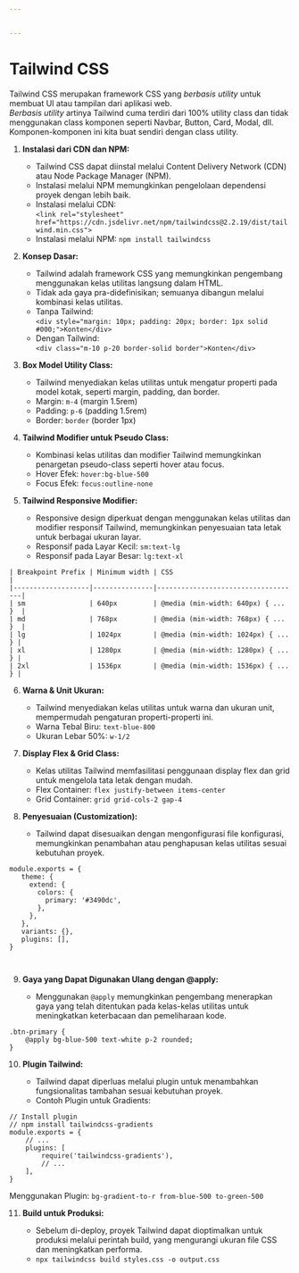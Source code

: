```yaml
---


---
```


<h1 id="tailwind-css">Tailwind CSS</h1>
<p>Tailwind CSS merupakan framework CSS yang  <em>berbasis utility</em>  untuk membuat UI atau tampilan dari aplikasi web.<br>
<em>Berbasis utility</em> artinya Tailwind cuma terdiri dari 100% utility class dan tidak menggunakan class komponen seperti Navbar, Button, Card, Modal, dll. Komponen-komponen ini kita buat sendiri dengan class utility.</p>
<ol>
<li>
<p><strong>Instalasi dari CDN dan NPM:</strong></p>
<ul>
<li>Tailwind CSS dapat diinstal melalui Content Delivery Network (CDN) atau Node Package Manager (NPM).</li>
<li>Instalasi melalui NPM memungkinkan pengelolaan dependensi proyek dengan lebih baik.</li>
<li>Instalasi melalui CDN:<br>
<code>&lt;link rel="stylesheet" href="https://cdn.jsdelivr.net/npm/tailwindcss@2.2.19/dist/tailwind.min.css"&gt;</code></li>
<li>Instalasi melalui NPM: <code>npm install tailwindcss</code></li>
</ul>
</li>
<li>
<p><strong>Konsep Dasar:</strong></p>
<ul>
<li>Tailwind adalah framework CSS yang memungkinkan pengembang menggunakan kelas utilitas langsung dalam HTML.</li>
<li>Tidak ada gaya pra-didefinisikan; semuanya dibangun melalui kombinasi kelas utilitas.</li>
<li>Tanpa Tailwind:<br>
<code>&lt;div style="margin: 10px; padding: 20px; border: 1px solid #000;"&gt;Konten&lt;/div&gt;</code></li>
<li>Dengan Tailwind:<br>
<code>&lt;div class="m-10 p-20 border-solid border"&gt;Konten&lt;/div&gt;</code></li>
</ul>
</li>
<li>
<p><strong>Box Model Utility Class:</strong></p>
<ul>
<li>Tailwind menyediakan kelas utilitas untuk mengatur properti pada model kotak, seperti margin, padding, dan border.</li>
<li>Margin: <code>m-4</code> (margin 1.5rem)</li>
<li>Padding: <code>p-6</code> (padding 1.5rem)</li>
<li>Border: <code>border</code> (border 1px)</li>
</ul>
</li>
<li>
<p><strong>Tailwind Modifier untuk Pseudo Class:</strong></p>
<ul>
<li>Kombinasi kelas utilitas dan modifier Tailwind memungkinkan penargetan pseudo-class seperti hover atau focus.</li>
<li>Hover Efek: <code>hover:bg-blue-500</code></li>
<li>Focus Efek: <code>focus:outline-none</code></li>
</ul>
</li>
<li>
<p><strong>Tailwind Responsive Modifier:</strong></p>
<ul>
<li>Responsive design diperkuat dengan menggunakan kelas utilitas dan modifier responsif Tailwind, memungkinkan penyesuaian tata letak untuk berbagai ukuran layar.</li>
<li>Responsif pada Layar Kecil: <code>sm:text-lg</code></li>
<li>Responsif pada Layar Besar: <code>lg:text-xl</code></li>
</ul>
</li>
</ol>
<pre class=" language-markdown"><code class="prism  language-markdown">| Breakpoint Prefix | Minimum width | CSS                                |
|-------------------|---------------|------------------------------------|
| sm                | 640px         | @media (min-width: 640px) { ... }  |
| md                | 768px         | @media (min-width: 768px) { ... }  |
| lg                | 1024px        | @media (min-width: 1024px) { ... } |
| xl                | 1280px        | @media (min-width: 1280px) { ... } |
| 2xl               | 1536px        | @media (min-width: 1536px) { ... } |
</code></pre>
<ol start="6">
<li>
<p><strong>Warna &amp; Unit Ukuran:</strong></p>
<ul>
<li>Tailwind menyediakan kelas utilitas untuk warna dan ukuran unit, mempermudah pengaturan properti-properti ini.</li>
<li>Warna Tebal Biru: <code>text-blue-800</code></li>
<li>Ukuran Lebar 50%: <code>w-1/2</code></li>
</ul>
</li>
<li>
<p><strong>Display Flex &amp; Grid Class:</strong></p>
<ul>
<li>Kelas utilitas Tailwind memfasilitasi penggunaan display flex dan grid untuk mengelola tata letak dengan mudah.</li>
<li>Flex Container: <code>flex justify-between items-center</code></li>
<li>Grid Container: <code>grid grid-cols-2 gap-4</code></li>
</ul>
</li>
<li>
<p><strong>Penyesuaian (Customization):</strong></p>
<ul>
<li>Tailwind dapat disesuaikan dengan mengonfigurasi file konfigurasi, memungkinkan penambahan atau penghapusan kelas utilitas sesuai kebutuhan proyek.</li>
</ul>
</li>
</ol>
<pre class=" language-css"><code class="prism  language-css"><span class="token selector">module<span class="token class">.exports</span> = </span><span class="token punctuation">{</span>
   <span class="token selector">theme: </span><span class="token punctuation">{</span>
     <span class="token selector">extend: </span><span class="token punctuation">{</span>
       <span class="token selector">colors: </span><span class="token punctuation">{</span>
         <span class="token property">primary</span><span class="token punctuation">:</span> <span class="token string">'#3490dc'</span>,
       <span class="token punctuation">}</span>,
     <span class="token punctuation">}</span>,
   <span class="token punctuation">}</span><span class="token selector">,
   variants: </span><span class="token punctuation">{</span><span class="token punctuation">}</span>,
   <span class="token property">plugins</span><span class="token punctuation">:</span> [],
<span class="token punctuation">}</span>

</code></pre>
<ol start="9">
<li>
<p><strong>Gaya yang Dapat Digunakan Ulang dengan @apply:</strong></p>
<ul>
<li>Menggunakan <code>@apply</code> memungkinkan pengembang menerapkan gaya yang telah ditentukan pada kelas-kelas utilitas untuk meningkatkan keterbacaan dan pemeliharaan kode.</li>
</ul>
</li>
</ol>
<pre class=" language-css"><code class="prism  language-css"><span class="token selector"><span class="token class">.btn-primary</span> </span><span class="token punctuation">{</span> 
	<span class="token atrule"><span class="token rule">@apply</span> bg-blue-500 text-white p-2 rounded<span class="token punctuation">;</span></span> 
<span class="token punctuation">}</span>
</code></pre>
<ol start="10">
<li>
<p><strong>Plugin Tailwind:</strong></p>
<ul>
<li>Tailwind dapat diperluas melalui plugin untuk menambahkan fungsionalitas tambahan sesuai kebutuhan proyek.</li>
<li>Contoh Plugin untuk Gradients:</li>
</ul>
</li>
</ol>
<pre class=" language-js"><code class="prism  language-js"><span class="token comment">// Install plugin  </span>
<span class="token comment">// npm install tailwindcss-gradients  </span>
module<span class="token punctuation">.</span>exports <span class="token operator">=</span> <span class="token punctuation">{</span> 
	<span class="token comment">// ...  </span>
	plugins<span class="token punctuation">:</span> <span class="token punctuation">[</span> 
		<span class="token function">require</span><span class="token punctuation">(</span><span class="token string">'tailwindcss-gradients'</span><span class="token punctuation">)</span><span class="token punctuation">,</span> 
		<span class="token comment">// ... </span>
	<span class="token punctuation">]</span><span class="token punctuation">,</span> 
<span class="token punctuation">}</span>
</code></pre>
<p>Menggunakan Plugin: <code>bg-gradient-to-r from-blue-500 to-green-500</code></p>
<ol start="11">
<li>
<p><strong>Build untuk Produksi:</strong></p>
<ul>
<li>Sebelum di-deploy, proyek Tailwind dapat dioptimalkan untuk produksi melalui perintah build, yang mengurangi ukuran file CSS dan meningkatkan performa.</li>
<li><code>npx tailwindcss build styles.css -o output.css</code></li>
</ul>
</li>
</ol>

